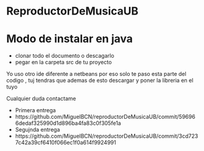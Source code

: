 # ReproductorDeMusicaUB

<h1>Modo de instalar en java</h1>

<ul>
<li>clonar todo el documento o descagarlo</li>
<li>pegar en la carpeta src de tu proyecto</li>
</ul>
<p>Yo uso otro ide diferente a netbeans por eso solo te paso esta parte del codigo , tuj tendras que ademas de esto descargar y poner la libreria en el tuyo </p>
<p>Cualquier duda contactame</p>
<ul>
<li>Primera entrega</li>
<li>https://github.com/MiguelBCN/reproductorDeMusicaUB/commit/596966dedaf325990d1d896ba4fa83c0f305fe1a</li>
<li>Segujnda entrega</li>
  <li>https://github.com/MiguelBCN/reproductorDeMusicaUB/commit/3cd7237c42a39cf6410f066ec1f0a614f9924991</li>
</ul>

